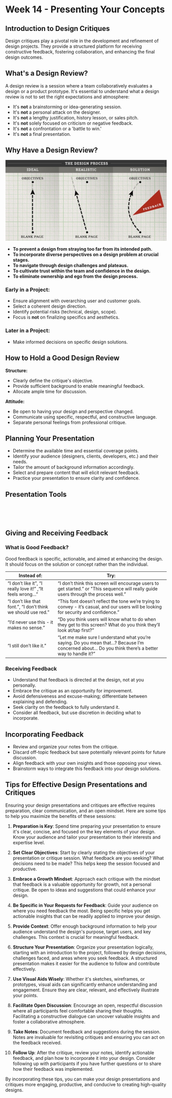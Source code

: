 # Week 14 - Presenting Your Concepts

## Introduction to Design Critiques

Design critiques play a pivotal role in the development and refinement of design projects. They provide a structured platform for receiving constructive feedback, fostering collaboration, and enhancing the final design outcomes.

## What's a Design Review?

A design review is a session where a team collaboratively evaluates a design or a product prototype. It's essential to understand what a design review is not to set the right expectations and atmosphere:

- It's **not** a brainstorming or idea-generating session.
- It's **not** a personal attack on the designer.
- It's **not** a lengthy justification, history lesson, or sales pitch.
- It's **not** solely focused on criticism or negative feedback.
- It's **not** a confrontation or a 'battle to win.'
- It's **not** a final presentation.

## Why Have a Design Review?

![Design Review Process](./designProcess.png)

- **To prevent a design from straying too far from its intended path.**
- **To incorporate diverse perspectives on a design problem at crucial stages.**
- **To navigate through design challenges and plateaus.**
- **To cultivate trust within the team and confidence in the design.**
- **To eliminate ownership and ego from the design process.**

### Early in a Project:

- Ensure alignment with overarching user and customer goals.
- Select a coherent design direction.
- Identify potential risks (technical, design, scope).
- Focus is **not** on finalizing specifics and aesthetics.

### Later in a Project:

- Make informed decisions on specific design solutions.

## How to Hold a Good Design Review

**Structure:**

- Clearly define the critique's objective.
- Provide sufficient background to enable meaningful feedback.
- Allocate ample time for discussion.

**Attitude:**

- Be open to having your design and perspective changed.
- Communicate using specific, respectful, and constructive language.
- Separate personal feelings from professional critique.

## Planning Your Presentation

- Determine the available time and essential coverage points.
- Identify your audience (designers, clients, developers, etc.) and their needs.
- Tailor the amount of background information accordingly.
- Select and prepare content that will elicit relevant feedback.
- Practice your presentation to ensure clarity and confidence.

## Presentation Tools

<br>
<ListItem
imageSrc="/f2024/moduleImages/week14/1.png"
title="In-person, Low-tech"
content="Utilize paper printouts, sketches, or a whiteboard.">
</ListItem>

<ListItem
imageSrc="/f2024/moduleImages/week14/2.png"
title="In-person, Mid-tech"
content="Gather around a computer screen, or use a projector for slides and live demos.">
</ListItem>

<ListItem
imageSrc="/f2024/moduleImages/week14/3.png"
title="In-person, Mid-tech"
content="Projector, slides, live demo, or the device itself">
</ListItem>

<ListItem
imageSrc="/f2024/moduleImages/week14/4.jpg"
title="Remote"
content="Employ screen-sharing tools like WebEx, Zoom, Teams, Google Meet, or Skype.">
</ListItem>
<br>

## Giving and Receiving Feedback

### What is Good Feedback?

Good feedback is specific, actionable, and aimed at enhancing the design. It should focus on the solution or concept rather than the individual.

| Instead of:                                                   | Try:                                                                                                                                                |
| ------------------------------------------------------------- | --------------------------------------------------------------------------------------------------------------------------------------------------- |
| “I don’t like it”, “I really love it!” ,“It feels wrong…”     | “I don’t think this screen will encourage users to get started.” or "This sequence will really guide users through the process well.”               |
| “I don’t like that font.”, “I don’t think we should use red.” | “This font doesn’t reflect the tone we’re trying to convey - it’s casual, and our users will be looking for security and confidence.”               |
| “I’d never use this - it makes no sense.”                     | “Do you think users will know what to do when they get to this screen? What do you think they’ll look at/tap first?”                                |
| “I still don’t like it."                                      | “Let me make sure I understand what you’re saying. Do you mean that…? Because I’m concerned about… Do you think there’s a better way to handle it?” |

### Receiving Feedback

- Understand that feedback is directed at the design, not at you personally.
- Embrace the critique as an opportunity for improvement.
- Avoid defensiveness and excuse-making; differentiate between explaining and defending.
- Seek clarity on the feedback to fully understand it.
- Consider all feedback, but use discretion in deciding what to incorporate.

## Incorporating Feedback

- Review and organize your notes from the critique.
- Discard off-topic feedback but save potentially relevant points for future discussion.
- Align feedback with your own insights and those opposing your views.
- Brainstorm ways to integrate this feedback into your design solutions.

## Tips for Effective Design Presentations and Critiques

Ensuring your design presentations and critiques are effective requires preparation, clear communication, and an open mindset. Here are some tips to help you maximize the benefits of these sessions:

1. **Preparation is Key**: Spend time preparing your presentation to ensure it's clear, concise, and focused on the key elements of your design. Know your audience and tailor your presentation to their interests and expertise level.

2. **Set Clear Objectives**: Start by clearly stating the objectives of your presentation or critique session. What feedback are you seeking? What decisions need to be made? This helps keep the session focused and productive.

3. **Embrace a Growth Mindset**: Approach each critique with the mindset that feedback is a valuable opportunity for growth, not a personal critique. Be open to ideas and suggestions that could enhance your design.

4. **Be Specific in Your Requests for Feedback**: Guide your audience on where you need feedback the most. Being specific helps you get actionable insights that can be readily applied to improve your design.

5. **Provide Context**: Offer enough background information to help your audience understand the design's purpose, target users, and key challenges. This context is crucial for meaningful feedback.

6. **Structure Your Presentation**: Organize your presentation logically, starting with an introduction to the project, followed by design decisions, challenges faced, and areas where you seek feedback. A structured presentation makes it easier for the audience to follow and contribute effectively.

7. **Use Visual Aids Wisely**: Whether it's sketches, wireframes, or prototypes, visual aids can significantly enhance understanding and engagement. Ensure they are clear, relevant, and effectively illustrate your points.

8. **Facilitate Open Discussion**: Encourage an open, respectful discussion where all participants feel comfortable sharing their thoughts. Facilitating a constructive dialogue can uncover valuable insights and foster a collaborative atmosphere.

9. **Take Notes**: Document feedback and suggestions during the session. Notes are invaluable for revisiting critiques and ensuring you can act on the feedback received.

10. **Follow Up**: After the critique, review your notes, identify actionable feedback, and plan how to incorporate it into your design. Consider following up with participants if you have further questions or to share how their feedback was implemented.

By incorporating these tips, you can make your design presentations and critiques more engaging, productive, and conducive to creating high-quality designs.
